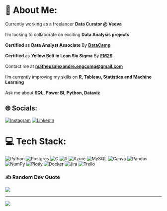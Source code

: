 # 💫 About Me:
Currently working as a freelancer <b>Data Curator @ Veeva</b><br><br>I’m looking to collaborate on exciting <b>Data Analysis projects</b><br><br><b>Certified</b> as <b>Data Analyst Associate</b> By <b><a href=https://www.datacamp.com/certificate/DAA0015112346460>DataCamp</a></b><br><br><b>Certified</b> as <b>Yellow Belt in Lean Six Sigma</b> By <b><a href=https://ead.fm2s.com.br/certificado/133718>FM2S</a></b><br><br>Contact me at <b>matheusalexandre.engcomp@gmail.com</b><br><br>I’m currently improving my skills on <b>R, Tableau, Statistics and Machine Learning</b><br><br>Ask me about <b>SQL, Power BI, Python, Dataviz</b>


## 🌐 Socials:
[![Instagram](https://img.shields.io/badge/Instagram-%23E4405F.svg?logo=Instagram&logoColor=white)](https://instagram.com/matheusaraujotrd) [![LinkedIn](https://img.shields.io/badge/LinkedIn-%230077B5.svg?logo=linkedin&logoColor=white)](https://www.linkedin.com/in/matheus-alexandre-de-araujo/) 

# 💻 Tech Stack:
![Python](https://img.shields.io/badge/python-3670A0?style=for-the-badge&logo=python&logoColor=ffdd54) ![Postgres](https://img.shields.io/badge/postgres-%23316192.svg?style=for-the-badge&logo=postgresql&logoColor=white) ![C](https://img.shields.io/badge/c-%2300599C.svg?style=for-the-badge&logo=c&logoColor=white) ![R](https://img.shields.io/badge/r-%23276DC3.svg?style=for-the-badge&logo=r&logoColor=white) ![Azure](https://img.shields.io/badge/azure-%230072C6.svg?style=for-the-badge&logo=azure-devops&logoColor=white) ![MySQL](https://img.shields.io/badge/mysql-%2300f.svg?style=for-the-badge&logo=mysql&logoColor=white) ![Canva](https://img.shields.io/badge/Canva-%2300C4CC.svg?style=for-the-badge&logo=Canva&logoColor=white) ![Pandas](https://img.shields.io/badge/pandas-%23150458.svg?style=for-the-badge&logo=pandas&logoColor=white) ![NumPy](https://img.shields.io/badge/numpy-%23013243.svg?style=for-the-badge&logo=numpy&logoColor=white) ![Plotly](https://img.shields.io/badge/Plotly-%233F4F75.svg?style=for-the-badge&logo=plotly&logoColor=white) ![Docker](https://img.shields.io/badge/docker-%230db7ed.svg?style=for-the-badge&logo=docker&logoColor=white) ![Jira](https://img.shields.io/badge/jira-%230A0FFF.svg?style=for-the-badge&logo=jira&logoColor=white) ![Trello](https://img.shields.io/badge/Trello-%23026AA7.svg?style=for-the-badge&logo=Trello&logoColor=white)

### ✍️ Random Dev Quote
![](https://quotes-github-readme.vercel.app/api?type=horizontal&theme=merko)

---
[![](https://visitcount.itsvg.in/api?id=matheusaraujotrd&icon=1&color=3)](https://visitcount.itsvg.in)

<!-- Proudly created with GPRM ( https://gprm.itsvg.in ) -->
